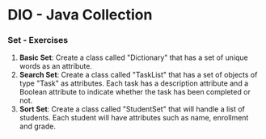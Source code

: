 # DIO - Java Collection

### Set - Exercises

1. **Basic Set**: Create a class called "Dictionary" that has a set of unique words as an attribute.
2. **Search Set**: Create a class called "TaskList" that has a set of objects of type "Task" as attributes. Each task has a description attribute and a Boolean attribute to indicate whether the task has been completed or not.
3. **Sort Set**: Create a class called "StudentSet" that will handle a list of students. Each student will have attributes such as name, enrollment and grade.